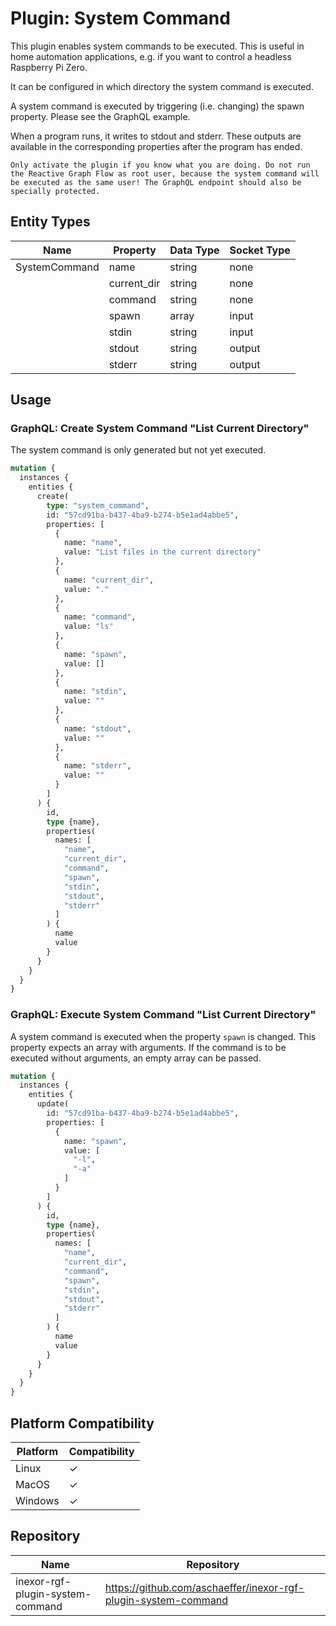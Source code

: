 # Plugin: System Command

This plugin enables system commands to be executed. This is useful in home automation applications, e.g. if you want to
control a headless Raspberry Pi Zero.

It can be configured in which directory the system command is executed.

A system command is executed by triggering (i.e. changing) the spawn property. Please see the GraphQL example.

When a program runs, it writes to stdout and stderr. These outputs are available in the corresponding properties after
the program has ended.

```admonish warning "A word about safety"
Only activate the plugin if you know what you are doing. Do not run the Reactive Graph Flow as root user, because the system command will be executed as the same user! The GraphQL endpoint should also be specially protected.
```

## Entity Types

| Name          | Property    | Data Type | Socket Type |
|---------------|-------------|-----------|-------------|
| SystemCommand | name        | string    | none        |
|               | current_dir | string    | none        |
|               | command     | string    | none        |
|               | spawn       | array     | input       |
|               | stdin       | string    | input       |
|               | stdout      | string    | output      |
|               | stderr      | string    | output      |

## Usage

### GraphQL: Create System Command "List Current Directory"

The system command is only generated but not yet executed.

```graphql
mutation {
  instances {
    entities {
      create(
        type: "system_command",
        id: "57cd91ba-b437-4ba9-b274-b5e1ad4abbe5",
        properties: [
          {
            name: "name",
            value: "List files in the current directory"
          },
          {
            name: "current_dir",
            value: "."
          },
          {
            name: "command",
            value: "ls"
          },
          {
            name: "spawn",
            value: []
          },
          {
            name: "stdin",
            value: ""
          },
          {
            name: "stdout",
            value: ""
          },
          {
            name: "stderr",
            value: ""
          }
        ]
      ) {
        id,
        type {name},
        properties(
          names: [
            "name",
            "current_dir",
            "command",
            "spawn",
            "stdin",
            "stdout",
            "stderr"
          ]
        ) {
          name
          value
        }
      }
    }
  }
}
```

### GraphQL: Execute System Command "List Current Directory"

A system command is executed when the property `spawn` is changed. This property expects an array with arguments. If the
command is to be executed without arguments, an empty array can be passed.

```graphql
mutation {
  instances {
    entities {
      update(
        id: "57cd91ba-b437-4ba9-b274-b5e1ad4abbe5",
        properties: [
          {
            name: "spawn",
            value: [
              "-l",
              "-a"
            ]
          }
        ]
      ) {
        id,
        type {name},
        properties(
          names: [
            "name",
            "current_dir",
            "command",
            "spawn",
            "stdin",
            "stdout",
            "stderr"
          ]
        ) {
          name
          value
        }
      }
    }
  }
}
```

## Platform Compatibility

| Platform | Compatibility |
|----------|---------------|
| Linux    | ✓             |
| MacOS    | ✓             |
| Windows  | ✓             |

## Repository

| Name                             | Repository                                                     |
|----------------------------------|----------------------------------------------------------------|
| inexor-rgf-plugin-system-command | https://github.com/aschaeffer/inexor-rgf-plugin-system-command |
